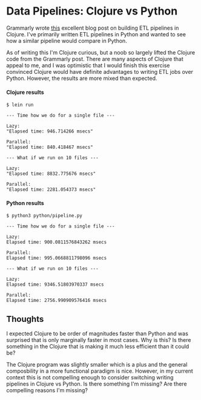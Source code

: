 # Data Pipelines: Clojure vs Python
Grammarly wrote [this](https://tech.grammarly.com/blog/building-etl-pipelines-with-clojure)
excellent blog post on building ETL pipelines in Clojure. I've primarily written
ETL pipelines in Python and wanted to see how a similar pipeline would compare
in Python.

As of writing this I'm Clojure curious, but a noob so largely lifted
the Clojure code from the Grammarly post. There are many aspects of Clojure that
appeal to me, and I was optimistic that I would finish this exercise convinced
Clojure would have definite advantages to writing ETL jobs over Python.  However,
the results are more mixed than expected.


#### Clojure results
```
$ lein run

--- Time how we do for a single file ---

Lazy:
"Elapsed time: 946.714266 msecs"

Parallel:
"Elapsed time: 840.418467 msecs"

--- What if we run on 10 files ---

Lazy:
"Elapsed time: 8832.775676 msecs"

Parallel:
"Elapsed time: 2281.054373 msecs"
```

#### Python results

```
$ python3 python/pipeline.py

--- Time how we do for a single file ---

Lazy:
Elapsed time: 900.0811576843262 msecs

Parallel:
Elapsed time: 995.0668811798096 msecs

--- What if we run on 10 files ---

Lazy:
Elapsed time: 9346.51803970337 msecs

Parallel:
Elapsed time: 2756.990909576416 msecs
```

## Thoughts

I expected Clojure to be order of magnitudes faster than Python and was surprised
that is only marginally faster in most cases. Why is this? Is there something in
the Clojure that is making it much less efficient than it could be?

The Clojure program was slightly smaller which is a plus and the general composbility in a more functional paradigm is nice. However, in my current
context this is not compelling enough to consider switching writing pipelines
in Clojure vs Python. Is there something I'm missing? Are there compelling
reasons I'm missing?
